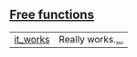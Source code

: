 
## [Free functions](./hello_world-tests-free_functions.md)

| | |
|:---|:---|
| [it_works](./hello_world-tests-it_works.md) | Really works.[...](./hello_world-tests-it_works.md) |
